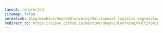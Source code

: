 ```yaml
---
layout: redirected
sitemap: false
permalink: blog/machine/deep%20learning/Multinomial-logistic-regression-예제-(BMI)/
redirect_to: https://z2soo.github.io/machine/deep%20learning/Multinomial-logistic-regression-예제-(BMI)/
---
```

